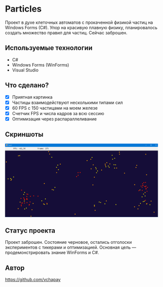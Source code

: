 # Particles
Проект в духе клеточных автоматов с прокаченной физикой частиц на Windows Forms (C#). Упор на красивую плавную физику, планировалось создать множество правил для частиц. Сейчас заброшен.

## Используемые технологии
- C#
- Windows Forms (WinForms)
- Visual Studio

## Что сделано?
- [x] Приятная картинка
- [x] Частицы взаимодействуют несколькими типами сил
- [x] 60 FPS с 150 частицами на моем железе
- [x] Счетчик FPS и числа кадров за всю сессию
- [x] Оптимизация через распараллеливание

## Скриншоты
![Интерфейс](images/скрин.png)

## Статус проекта
Проект заброшен. Состояние черновое, остались отголоски экспериментов с тикерами и оптимизацией. Основная цель — продемонстрировать знание WinForms и C#.

## Автор
https://github.com/vchapay

